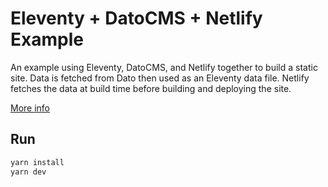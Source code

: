 # Eleventy + DatoCMS + Netlify Example

An example using Eleventy, DatoCMS, and Netlify together to build a static site.
Data is fetched from Dato then used as an Eleventy data file. Netlify fetches
the data at build time before building and deploying the site.

[More info](https://npbee.me/posts/2019/eleventy-datocms-netlify)

## Run

```sh
yarn install
yarn dev
```
